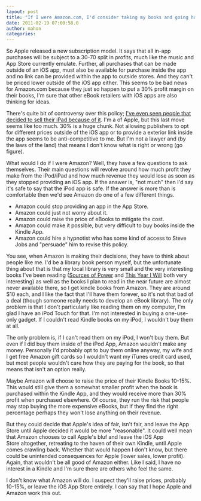 ```yaml
---
layout: post
title: "If I were Amazon.com, I'd consider taking my books and going home."
date: 2011-02-19 07:00:58.0
author: mahon
categories: 
---
```

So Apple released a new subscription model. It says that all in-app purchases will be subject to a 30-70 split in profits, much like the music and App Store currently emulate. Further, all purchases that can be made outside of an iOS app, must also be available for purchase inside the app and no link can be provided within the app to outside stores. And they can't be priced lower outside of the iOS app either. This seems to be bad news for Amazon.com because they just so happen to put a 30% profit margin on their books, I'm sure that other eBook retailers with iOS apps are also thinking for ideas.

There's quite bit of controversy over this policy; <a href="http://www.zdnet.com/blog/mobile-news/apple-8217s-subscription-policy-convinced-me-to-sell-my-ipad/957">I've even seen people that decided to sell their iPad because of it</a>. I'm a of Apple, but this last move seems like too much. 30% is a huge chunk. Not allowing publishers to opt for different prices outside of the iOS app or to provide a exterior link inside the app seems to be anti-competitive to me. But I'm not a lawyer and (by the laws of the land) that means I don't know what is right or wrong (go figure).

What would I do if I were Amazon? Well, they have a few questions to ask themselves. Their main questions will revolve around how much profit they make from the iPod/iPad and how much revenue they would lose as soon as they stopped providing an iOS app. If the answer is, "not much" then I'd say it's safe to say that the iPod app is safe. If the answer is more than is comfortable then we'd see Amazon do one of a few different things.
<ul>
	<li>Amazon could stop providing an app in the App Store.</li>
	<li>Amazon could just not worry about it.</li>
	<li>Amazon could raise the price of eBooks to mitigate the cost.</li>
	<li>Amazon could make it possible, but very difficult to buy books inside the Kindle App.</li>
	<li>Amazon could hire a hypnotist who has some kind of access to Steve Jobs and "persuade" him to revise this policy.</li>
</ul>
You see, when Amazon is making their decisions, they have to think about people like me. I'd be a library book person myself, but the unfortunate thing about that is that my local library is very small and the very interesting books I've been reading (<a href="http://www.amazon.com/gp/product/0262611465?ie=UTF8&amp;tag=tuesdaydevelo-20&amp;linkCode=as2&amp;camp=1789&amp;creative=390957&amp;creativeASIN=0262611465">Sources of Power</a> and <a href="http://www.amazon.com/gp/product/0767920082?ie=UTF8&amp;tag=tuesdaydevelo-20&amp;linkCode=as2&amp;camp=1789&amp;creative=390957&amp;creativeASIN=0767920082">This Year I Will</a><img style="border: none !important; margin: 0px !important;" src="http://www.assoc-amazon.com/e/ir?t=tuesdaydevelo-20&amp;l=as2&amp;o=1&amp;a=0767920082" border="0" alt="" width="1" height="1" /> both very interesting) as well as the books I plan to read in the near future are almost never available there, so I get kindle books from Amazon. They are around $10 each, and I like the fact that I'll have them forever, so it's not that bad of a deal (though someone really needs to develop an eBook library). The only problem is that I don't particularly like reading them on my computer, I'm glad I have an iPod Touch for that. I'm not interested in buying a one-use-only gadget. If I couldn't read Kindle books on my iPod, I wouldn't buy them at all.

The only problem is, if I can't read them on my iPod, I won't buy them. But even if I did buy them inside of the iPod App, Amazon wouldn't make any money. Personally I'd probably opt to buy them online anyway, my wife and I get free Amazon gift cards so I wouldn't want my iTunes credit card used, but most people wouldn't care how they are paying for the book, so that means that isn't an option really.

Maybe Amazon will choose to raise the price of their Kindle Books 10-15%. This would still give them a somewhat smaller profit when the book is purchased within the Kindle App, and they would receive more than 30% profit when purchased elsewhere. Of course, they run the risk that people may stop buying the more expensive eBooks, but if they find the right percentage perhaps they won't lose anything on their revenue.

But they could decide that Apple's idea of fair, isn't fair, and leave the App Store until Apple decided it would be more "reasonable". It could well mean that Amazon chooses to call Apple's bluf and leave the iOS App Store altogether, retreating to the haven of their own Kindle, until Apple comes crawling back. Whether that would happen I don't know, but there could be unintended consequences for Apple (lower sales, lower profit). Again, that wouldn't be all good of Amazon either. Like I said, I have no interest in a Kindle and I'm sure there are others who feel the same.

I don't know what Amazon will do. I suspect they'll raise prices, probably 10-15%, or leave the iOS App Store entirely. I can say that I hope Apple and Amazon work this out.